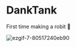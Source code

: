 # DankTank
First time making a robit 🤖


![ezgif-7-80517240eb90](https://user-images.githubusercontent.com/22303067/132974491-46a1d795-7fa4-4de6-948e-ce91c8e8d8fc.gif)
